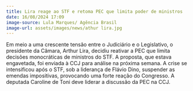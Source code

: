 ```yaml
---
title: Lira reage ao STF e retoma PEC que limita poder de ministros
date: 16/08/2024 17:09
image-source: Lula Marques/ Agência Brasil
image-url: assets/images/news/athur lira.jpg
---
```


Em meio a uma crescente tensão entre o Judiciário e o Legislativo, o presidente da Câmara, Arthur Lira, decidiu reativar a PEC que limita decisões monocráticas de ministros do STF. A proposta, que estava engavetada, foi enviada à CCJ para análise na próxima semana. A crise se intensificou após o STF, sob a liderança de Flávio Dino, suspender as emendas impositivas, provocando uma forte reação do Congresso. A deputada Caroline de Toni deve liderar a discussão da PEC na CCJ.